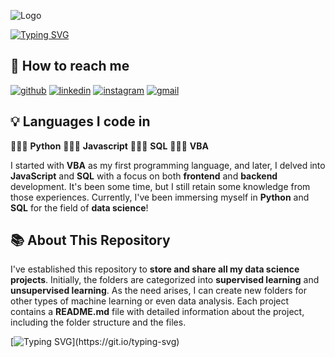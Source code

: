 
![Logo](https://github.com/caiogasparini/ciencia-de-dados/blob/main/images-for-readme/1397c164-484f-4611-8d73-e7923888e010.jpg)

[![Typing SVG](https://readme-typing-svg.demolab.com?font=Fira+Code&weight=500&size=25&duration=4000&pause=1000&color=8b35b0&center=true&width=500&lines=I'm+Caio+Gasparini;He%2FHis;Data+Science+Student;This+Is+My+Data+Science+Portfolio)](https://git.io/typing-svg)

## 🔗 How to reach me
[![github](https://img.shields.io/badge/my_data_science_portfolio-000?style=for-the-badge&logo=github&logoColor=white)](https://github.com/caiogasparini/ciencia-de-dados)
[![linkedin](https://img.shields.io/badge/linkedin-000?style=for-the-badge&logo=linkedin&logoColor=white)](https://www.linkedin.com/in/caio-g-2802999b/)
[![instagram](https://img.shields.io/badge/instagram-000?style=for-the-badge&logo=instagram&logoColor=8b35b0)](https://www.instagram.com/caiogasparini1_/)
[![gmail](https://img.shields.io/badge/gmail-000?style=for-the-badge&logo=gmail&logoColor=red)](https://www.instagram.com/caiogasparini1_/)

## 💡 Languages I code in

👨🏻‍💻 **Python**
👨🏻‍💻 **Javascript**
👨🏻‍💻 **SQL**
👨🏻‍💻 **VBA**

I started with **VBA** as my first programming language, and later, I delved into **JavaScript** and **SQL** with a focus on both **frontend** and **backend** development. It's been some time, but I still retain some knowledge from those experiences. Currently, I've been immersing myself in **Python** and **SQL** for the field of **data science**!

## 📚 About This Repository

I've established this repository to **store and share all my data science projects**. Initially, the folders are categorized into **supervised learning** and **unsupervised learning**. As the need arises, I can create new folders for other types of machine learning or even data analysis. Each project contains a **README.md** file with detailed information about the project, including the folder structure and the files.

[![Typing SVG](https://readme-typing-svg.demolab.com?font=Fira+Code&weight=500&size=25&duration=4000&pause=1000&color=8b35b0&center=true&width=500&lines=Thanks+for+your+visit!)](https://git.io/typing-svg)